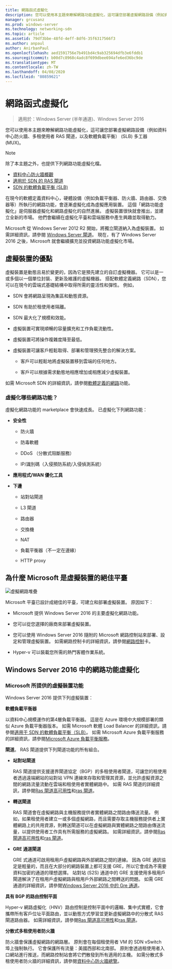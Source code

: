 ```yaml
---
title: 網路函式虛擬化
description: 您可以使用本主題來瞭解網路功能虛擬化，這可讓您部署虛擬網路設備（例如資料中心防火牆、多租使用者 RAS 閘道，以及 Windows Server 2016 中的軟體負載平衡（SLB））。
manager: grcusanz
ms.prod: windows-server
ms.technology: networking-sdn
ms.topic: article
ms.assetid: 79df3bbe-48fd-4eff-8df6-35f6317566f3
ms.author: anpaul
author: AnirbanPaul
ms.openlocfilehash: aed1591756e7b491bd4c9ab325694dfb3e6fddb1
ms.sourcegitcommit: b00d7c8968c4adc8f699dbee694afe6ed36bc9de
ms.translationtype: MT
ms.contentlocale: zh-TW
ms.lasthandoff: 04/08/2020
ms.locfileid: "80859621"
---
```

# <a name="network-function-virtualization"></a>網路函式虛擬化

>適用於：Windows Server (半年通道)、Windows Server 2016

您可以使用本主題來瞭解網路功能虛擬化，這可讓您部署虛擬網路設備（例如資料中心防火牆、多租使用者 RAS 閘道，以及軟體負載平衡） \(SLB\) 多工器 \(MUX\)。
  
>[!NOTE]  
>除了本主題之外，也提供下列網路功能虛擬化檔。  
> - [資料中心防火牆概觀](../../../sdn/technologies/network-function-virtualization/../../../sdn/technologies/network-function-virtualization/Datacenter-Firewall-Overview.md)  
> - [適用於 SDN 的 RAS 閘道](../../../sdn/technologies/network-function-virtualization/RAS-Gateway-for-SDN.md)  
> - [SDN 的軟體負載平衡 (SLB)](../../../sdn/technologies/network-function-virtualization/Software-Load-Balancing--SLB--for-SDN.md)  
  
在現今的軟體定義資料中心，硬體設備（例如負載平衡器、防火牆、路由器、交換器等）所執行的網路功能，會逐漸虛擬化成為虛擬應用裝置。 這個「網路功能虛擬化」是伺服器虛擬化和網路虛擬化的自然進展。 虛擬裝置很快就會推出，並建立全新的市場。 他們會繼續在虛擬化平臺和雲端服務中產生興趣並取得動力。  
  
Microsoft 從 Windows Server 2012 R2 開始，將獨立閘道納入為虛擬裝置。 如需詳細資訊，請參閱 [Windows Server 閘道](https://technet.microsoft.com/library/dn313101.aspx)。 現在，有了 Windows Server 2016 之後，Microsoft 就會繼續擴充並投資網路功能虛擬化市場。  
  
## <a name="virtual-appliance-benefits"></a>虛擬裝置的優點  
虛擬裝置是動態且易於變更的，因為它是預先建立的自訂虛擬機器。 它可以是一或多個以一個單位封裝、更新及維護的虛擬機器。 搭配軟體定義網路（SDN），您可以在現今的雲端式基礎結構中取得所需的靈活性和彈性。 例如，  
  
-   SDN 會將網路呈現為集區和動態資源。  
  
-   SDN 有助於租使用者隔離。  
  
-   SDN 最大化了規模和效能。  
  
-   虛擬裝置可實現順暢的容量擴充和工作負載流動性。  
  
-   虛擬裝置可將操作複雜度降至最低。  
  
-   虛擬裝置可讓客戶輕鬆取得、部署和管理預先整合的解決方案。  
  
    -   客戶可以輕鬆地將虛擬裝置移到雲端的任何地方。  
  
    -   客戶可以根據需求動態地相應增加或相應減少虛擬裝置。  
  
如需 Microsoft SDN 的詳細資訊，請參閱[軟體定義的網路](https://technet.microsoft.com/windows-server-docs/networking/sdn/software-defined-networking--sdn-)功能。  
  
### <a name="what-network-functions-are-being-virtualized"></a>虛擬化哪些網路功能？  
虛擬化網路功能的 marketplace 會快速成長。 已虛擬化下列網路功能：  
  
-   **安全性**  
  
    -   防火牆  
  
    -   防毒軟體  
  
    -   DDoS （分散式阻斷服務）  
  
    -   IP/識別碼（入侵預防系統/入侵偵測系統）  
  
-   **應用程式/WAN 優化工具**  
  
-   **下邊**  
  
    -   站對站閘道  
  
    -   L3 閘道  
  
    -   路由器  
  
    -   交換機  
  
    -   NAT  
  
    -   負載平衡器（不一定在邊緣）  
  
    -   HTTP proxy  
  
## <a name="why-microsoft-is-a-great-platform-for-virtual-appliances"></a>為什麼 Microsoft 是虛擬裝置的絕佳平臺  
![虛擬網路堆疊](../../../media/Network-Function-Virtualization/Microsoft-Network-Function-Virtualization.png)  
  
Microsoft 平臺已設計成絕佳的平臺，可建立和部署虛擬裝置。 原因如下：  
  
-   Microsoft 提供 Windows Server 2016 的主要虛擬化網路功能。  
  
-   您可以從您選擇的廠商來部署虛擬裝置。  
  
-   您可以使用 Windows Server 2016 隨附的 Microsoft 網路控制站來部署、設定和管理虛擬裝置。 如需網路控制卡的詳細資訊，請參閱[網路控制](../../../sdn/technologies/network-controller/Network-Controller.md)卡。  
  
-   Hyper-v 可以裝載您所需的熱門客體作業系統。  
  
## <a name="network-function-virtualization-in-windows-server-2016"></a>Windows Server 2016 中的網路功能虛擬化  
  
### <a name="virtual-appliances-functions-provided-by-microsoft"></a>Microsoft 所提供的虛擬裝置功能  
Windows Server 2016 提供下列虛擬裝置：  
  
**軟體負載平衡器**  
  
以資料中心規模運作的第4層負載平衡器。 這是在 Azure 環境中大規模部署的類似 Azure 負載平衡器版本。 如需 Microsoft 軟體 Load Balancer 的詳細資訊，請參閱[適用于 SDN 的軟體負載平衡（SLB）](https://technet.microsoft.com/library/mt632286.aspx)。 如需 Microsoft Azure 負載平衡服務的詳細資訊，請參閱[Microsoft Azure 負載平衡服務](https://azure.microsoft.com/blog/2014/04/08/microsoft-azure-load-balancing-services/)。  
  
**閘道**。 RAS 閘道提供下列閘道功能的所有組合。  
  
-   **站對站閘道**  
  
    RAS 閘道提供支援邊界閘道協定（BGP）的多租使用者閘道，可讓您的租使用者透過遠端網站的站對站 VPN 連線來存取和管理其資源，並允許虛擬資源之間的網路流量流動在雲端和租使用者實體網路中。 如需 RAS 閘道的詳細資訊，請參閱[Ras 閘道高可用性](https://technet.microsoft.com/library/mt631692.aspx)和[ras 閘道](https://technet.microsoft.com/library/mt626650.aspx)。  
  
-   **轉送閘道**  
  
    RAS 閘道會在虛擬網路與主機服務提供者實體網路之間路由傳送流量。 例如，如果租使用者建立一或多個虛擬網路，而且需要存取主機服務提供者上實體網路上的共用資源，則轉送閘道可以在虛擬網路與實體網路之間路由傳送流量，以提供使用者工作具有所需服務的虛擬網路。 如需詳細資訊，請參閱[Ras 閘道高可用性](https://technet.microsoft.com/library/mt631692.aspx)和[ras 閘道](https://technet.microsoft.com/library/mt626650.aspx)。  
  
-   **GRE 通道閘道**  
  
    GRE 式通道可啟用租用戶虛擬網路與外部網路之間的連線。 因為 GRE 通訊協定是輕量的，而且在大部分的網路裝置上都可支援 GRE，所以它會成為不需要資料加密的通道的理想選擇。 站對站 (S2S) 通道中的 GRE 支援使用多租用戶閘道解決了在租用戶虛擬網路與租用戶外部網路之間轉送的問題。 如需 GRE 通道的詳細資訊，請參閱[Windows Server 2016 中的 Gre 通道](https://technet.microsoft.com/library/dn765485.aspx)。  
  
**具有 BGP 的路由控制平面**  
  
Hyper-v 網路虛擬化（HNV）路由控制是控制平面中的邏輯、集中式實體，它會攜帶所有客戶位址平面路由，並以動態方式學習並更新虛擬網路中的分散式 RAS 閘道路由器。 如需詳細資訊，請參閱[Ras 閘道高可用性](https://technet.microsoft.com/library/mt631692.aspx)和[ras 閘道](https://technet.microsoft.com/library/mt626650.aspx)。  
  
**分散式多租使用者防火牆**  
  
防火牆會保護虛擬網路的網路層。 原則會在每個租使用者 VM 的 SDN vSwitch 埠上強制執行。 它會保護所有流量：美國西部和北南部。 原則會透過租使用者入口網站進行推送，而網路控制站會將它們散發到所有適用的主機。 如需分散式多租使用者防火牆的詳細資訊，請參閱[資料中心防火牆總覽](../../../sdn/technologies/network-function-virtualization/../../../sdn/technologies/network-function-virtualization/Datacenter-Firewall-Overview.md)。  
  


